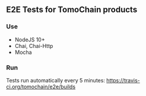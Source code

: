 ## E2E Tests for TomoChain products

### Use
- NodeJS 10+
- Chai, Chai-Http
- Mocha

### Run
Tests run automatically every 5 minutes: https://travis-ci.org/tomochain/e2e/builds

